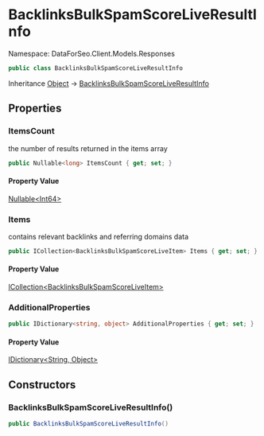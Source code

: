 # BacklinksBulkSpamScoreLiveResultInfo

Namespace: DataForSeo.Client.Models.Responses

```csharp
public class BacklinksBulkSpamScoreLiveResultInfo
```

Inheritance [Object](https://docs.microsoft.com/en-us/dotnet/api/system.object) → [BacklinksBulkSpamScoreLiveResultInfo](./dataforseo.client.models.responses.backlinksbulkspamscoreliveresultinfo.md)

## Properties

### **ItemsCount**

the number of results returned in the items array

```csharp
public Nullable<long> ItemsCount { get; set; }
```

#### Property Value

[Nullable&lt;Int64&gt;](https://docs.microsoft.com/en-us/dotnet/api/system.nullable-1)<br>

### **Items**

contains relevant backlinks and referring domains data

```csharp
public ICollection<BacklinksBulkSpamScoreLiveItem> Items { get; set; }
```

#### Property Value

[ICollection&lt;BacklinksBulkSpamScoreLiveItem&gt;](./dataforseo.client.models.backlinksbulkspamscoreliveitem.md)<br>

### **AdditionalProperties**

```csharp
public IDictionary<string, object> AdditionalProperties { get; set; }
```

#### Property Value

[IDictionary&lt;String, Object&gt;](https://docs.microsoft.com/en-us/dotnet/api/system.collections.generic.idictionary-2)<br>

## Constructors

### **BacklinksBulkSpamScoreLiveResultInfo()**

```csharp
public BacklinksBulkSpamScoreLiveResultInfo()
```
